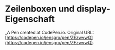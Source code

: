 # Zeilenboxen und display-Eigenschaft
 _A Pen created at CodePen.io. Original URL: [https://codepen.io/jensgro/pen/ZEzwvwQ](https://codepen.io/jensgro/pen/ZEzwvwQ).

 